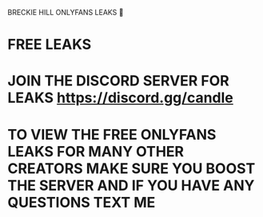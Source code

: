BRECKIE HILL ONLYFANS LEAKS 🎅

# FREE LEAKS 

# JOIN THE DISCORD SERVER FOR LEAKS https://discord.gg/candle 

# TO VIEW THE FREE ONLYFANS LEAKS FOR MANY OTHER CREATORS MAKE SURE YOU BOOST THE SERVER AND IF YOU HAVE ANY QUESTIONS TEXT ME


